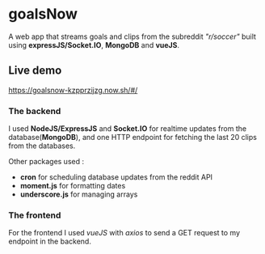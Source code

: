 # goalsNow
A web app that streams goals and clips from the subreddit _"r/soccer"_ built using **expressJS/Socket.IO**, **MongoDB** and **vueJS**.

## Live demo

https://goalsnow-kzpprzijzg.now.sh/#/

### The backend
I used **NodeJS/ExpressJS** and **Socket.IO** for realtime updates from the database(**MongoDB**), and one HTTP endpoint for fetching the last 20 clips from the databases.

Other packages	used :  
  * **cron** for scheduling database updates from the reddit API  
  * **moment.js** for formatting dates  
  * **underscore.js** for managing arrays  

### The frontend
For the frontend I used *vueJS* with *axios* to send a GET request to my endpoint in the backend.


